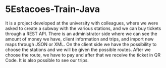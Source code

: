 # 5Estacoes-Train-Java
It is a project developed at the university with colleagues, where we were asked to create a subway with the various stations, and we can buy tickets through a REST API. There is an administrator side where we can see the amount of money we have, client information and trips, and import new maps through JSON or XML. On the client side we have the possibility to choose the stations and we will be given the possible routes. After we choose the route, we have to pay and after that we receive the ticket in QR Code. It is also possible to see our trips.

